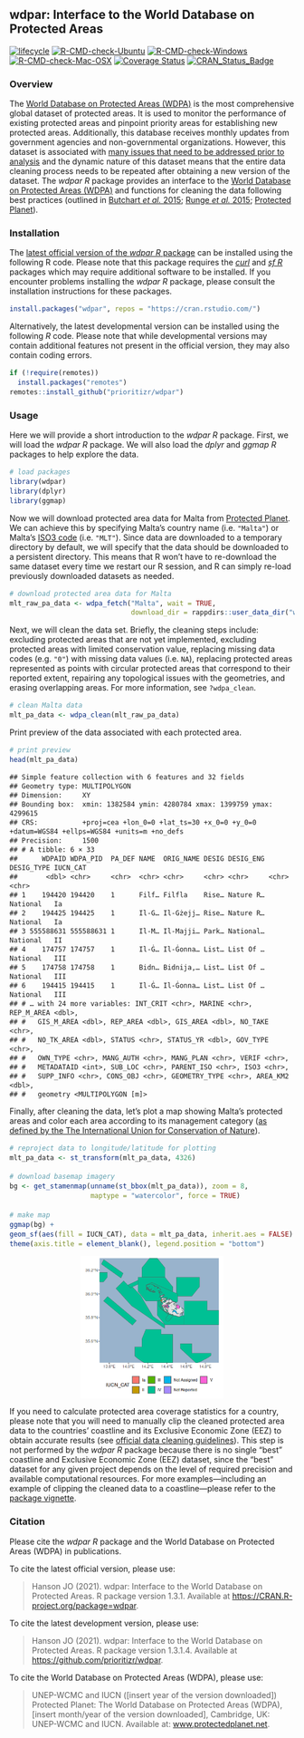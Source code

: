 
<!--- README.md is generated from README.Rmd. Please edit that file -->

## wdpar: Interface to the World Database on Protected Areas

[![lifecycle](https://img.shields.io/badge/Lifecycle-stable-brightgreen.svg)](https://lifecycle.r-lib.org/articles/stages.html)
[![R-CMD-check-Ubuntu](https://img.shields.io/github/workflow/status/prioritizr/wdpar/Ubuntu/master.svg?label=Ubuntu)](https://github.com/prioritizr/wdpar/actions)
[![R-CMD-check-Windows](https://img.shields.io/github/workflow/status/prioritizr/wdpar/Windows/master.svg?label=Windows)](https://github.com/prioritizr/wdpar/actions)
[![R-CMD-check-Mac-OSX](https://img.shields.io/github/workflow/status/prioritizr/wdpar/Mac%20OSX/master.svg?label=Mac%20OSX)](https://github.com/prioritizr/wdpar/actions)
[![Coverage
Status](https://codecov.io/github/prioritizr/wdpar/coverage.svg?branch=master)](https://codecov.io/github/prioritizr/wdpar?branch=master)
[![CRAN\_Status\_Badge](http://www.r-pkg.org/badges/version/wdpar)](https://CRAN.R-project.org/package=wdpar)

### Overview

The [World Database on Protected Areas
(WDPA)](https://www.protectedplanet.net/en) is the most comprehensive
global dataset of protected areas. It is used to monitor the performance
of existing protected areas and pinpoint priority areas for establishing
new protected areas. Additionally, this database receives monthly
updates from government agencies and non-governmental organizations.
However, this dataset is associated with [many issues that need to be
addressed prior to
analysis](https://www.protectedplanet.net/en/resources/calculating-protected-area-coverage)
and the dynamic nature of this dataset means that the entire data
cleaning process needs to be repeated after obtaining a new version of
the dataset. The *wdpar R* package provides an interface to the [World
Database on Protected Areas (WDPA)](https://www.protectedplanet.net/en)
and functions for cleaning the data following best practices (outlined
in [Butchart *et al.* 2015](https://doi.org/10.1111/conl.12158); [Runge
*et al.* 2015](https://www.science.org/doi/abs/10.1126/science.aac9180);
[Protected
Planet](https://www.protectedplanet.net/en/resources/calculating-protected-area-coverage)).

### Installation

The [latest official version of the *wdpar R*
package](https://CRAN.R-project.org/package=wdpar) can be installed
using the following R code. Please note that this package requires the
[*curl*](https://github.com/jeroen/curl) and [*sf
R*](https://github.com/r-spatial/sf) packages which may require
additional software to be installed. If you encounter problems
installing the *wdpar R* package, please consult the installation
instructions for these packages.

``` r
install.packages("wdpar", repos = "https://cran.rstudio.com/")
```

Alternatively, the latest developmental version can be installed using
the following *R* code. Please note that while developmental versions
may contain additional features not present in the official version,
they may also contain coding errors.

``` r
if (!require(remotes))
  install.packages("remotes")
remotes::install_github("prioritizr/wdpar")
```

### Usage

Here we will provide a short introduction to the *wdpar R* package.
First, we will load the *wdpar R* package. We will also load the *dplyr*
and *ggmap R* packages to help explore the data.

``` r
# load packages
library(wdpar)
library(dplyr)
library(ggmap)
```

Now we will download protected area data for Malta from [Protected
Planet](https://www.protectedplanet.net/en). We can achieve this by
specifying Malta’s country name (i.e. `"Malta"`) or Malta’s [ISO3
code](https://en.wikipedia.org/wiki/ISO_3166-1_alpha-3) (i.e. `"MLT"`).
Since data are downloaded to a temporary directory by default, we will
specify that the data should be downloaded to a persistent directory.
This means that R won’t have to re-download the same dataset every time
we restart our R session, and R can simply re-load previously downloaded
datasets as needed.

``` r
# download protected area data for Malta
mlt_raw_pa_data <- wdpa_fetch("Malta", wait = TRUE,
                              download_dir = rappdirs::user_data_dir("wdpar"))
```

Next, we will clean the data set. Briefly, the cleaning steps include:
excluding protected areas that are not yet implemented, excluding
protected areas with limited conservation value, replacing missing data
codes (e.g. `"0"`) with missing data values (i.e. `NA`), replacing
protected areas represented as points with circular protected areas that
correspond to their reported extent, repairing any topological issues
with the geometries, and erasing overlapping areas. For more
information, see `?wdpa_clean`.

``` r
# clean Malta data
mlt_pa_data <- wdpa_clean(mlt_raw_pa_data)
```

Print preview of the data associated with each protected area.

``` r
# print preview
head(mlt_pa_data)
```

    ## Simple feature collection with 6 features and 32 fields
    ## Geometry type: MULTIPOLYGON
    ## Dimension:     XY
    ## Bounding box:  xmin: 1382584 ymin: 4280784 xmax: 1399759 ymax: 4299615
    ## CRS:           +proj=cea +lon_0=0 +lat_ts=30 +x_0=0 +y_0=0 +datum=WGS84 +ellps=WGS84 +units=m +no_defs
    ## Precision:     1500 
    ## # A tibble: 6 × 33
    ##      WDPAID WDPA_PID  PA_DEF NAME  ORIG_NAME DESIG DESIG_ENG DESIG_TYPE IUCN_CAT
    ##       <dbl> <chr>     <chr>  <chr> <chr>     <chr> <chr>     <chr>      <chr>   
    ## 1    194420 194420    1      Filf… Filfla    Rise… Nature R… National   Ia      
    ## 2    194425 194425    1      Il-G… Il-Gżejj… Rise… Nature R… National   Ia      
    ## 3 555588631 555588631 1      Il-M… Il-Majji… Park… National… National   II      
    ## 4    174757 174757    1      Il-Ġ… Il-Ġonna… List… List Of … National   III     
    ## 5    174758 174758    1      Bidn… Bidnija,… List… List Of … National   III     
    ## 6    194415 194415    1      Il-Ġ… Il-Ġonna… List… List Of … National   III     
    ## # … with 24 more variables: INT_CRIT <chr>, MARINE <chr>, REP_M_AREA <dbl>,
    ## #   GIS_M_AREA <dbl>, REP_AREA <dbl>, GIS_AREA <dbl>, NO_TAKE <chr>,
    ## #   NO_TK_AREA <dbl>, STATUS <chr>, STATUS_YR <dbl>, GOV_TYPE <chr>,
    ## #   OWN_TYPE <chr>, MANG_AUTH <chr>, MANG_PLAN <chr>, VERIF <chr>,
    ## #   METADATAID <int>, SUB_LOC <chr>, PARENT_ISO <chr>, ISO3 <chr>,
    ## #   SUPP_INFO <chr>, CONS_OBJ <chr>, GEOMETRY_TYPE <chr>, AREA_KM2 <dbl>,
    ## #   geometry <MULTIPOLYGON [m]>

Finally, after cleaning the data, let’s plot a map showing Malta’s
protected areas and color each area according to its management category
([as defined by the The International Union for Conservation of
Nature](https://www.iucn.org/theme/protected-areas/about/protected-area-categories)).

``` r
# reproject data to longitude/latitude for plotting
mlt_pa_data <- st_transform(mlt_pa_data, 4326)

# download basemap imagery
bg <- get_stamenmap(unname(st_bbox(mlt_pa_data)), zoom = 8,
                    maptype = "watercolor", force = TRUE)

# make map
ggmap(bg) +
geom_sf(aes(fill = IUCN_CAT), data = mlt_pa_data, inherit.aes = FALSE) +
theme(axis.title = element_blank(), legend.position = "bottom")
```

<img src="man/figures/README-readme-map-1.png" width="50%" style="display: block; margin: auto;" />

If you need to calculate protected area coverage statistics for a
country, please note that you will need to manually clip the cleaned
protected area data to the countries’ coastline and its Exclusive
Economic Zone (EEZ) to obtain accurate results (see [official data
cleaning
guidelines](https://www.protectedplanet.net/en/resources/calculating-protected-area-coverage)).
This step is not performed by the *wdpar R* package because there is no
single “best” coastline and Exclusive Economic Zone (EEZ) dataset, since
the “best” dataset for any given project depends on the level of
required precision and available computational resources. For more
examples—including an example of clipping the cleaned data to a
coastline—please refer to the [package
vignette](https://prioritizr.github.io/wdpar/articles/wdpar.html).

### Citation

Please cite the *wdpar R* package and the World Database on Protected
Areas (WDPA) in publications.

To cite the latest official version, please use:

> Hanson JO (2021). wdpar: Interface to the World Database on Protected
> Areas. R package version 1.3.1. Available at
> <https://CRAN.R-project.org/package=wdpar>.

To cite the latest development version, please use:

> Hanson JO (2021). wdpar: Interface to the World Database on Protected
> Areas. R package version 1.3.1.4. Available at
> <https://github.com/prioritizr/wdpar>.

To cite the World Database on Protected Areas (WDPA), please use:

> UNEP-WCMC and IUCN (\[insert year of the version downloaded\])
> Protected Planet: The World Database on Protected Areas (WDPA),
> \[insert month/year of the version downloaded\], Cambridge, UK:
> UNEP-WCMC and IUCN. Available at: www.protectedplanet.net.

